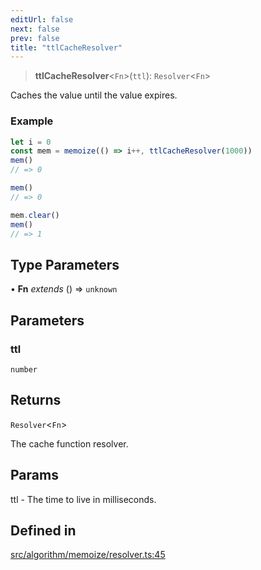 ```yaml
---
editUrl: false
next: false
prev: false
title: "ttlCacheResolver"
---
```


> **ttlCacheResolver**\<`Fn`\>(`ttl`): `Resolver`\<`Fn`\>

Caches the value until the value expires.

### Example
```ts
let i = 0
const mem = memoize(() => i++, ttlCacheResolver(1000))
mem()
// => 0

mem()
// => 0

mem.clear()
mem()
// => 1
```

## Type Parameters

• **Fn** *extends* () => `unknown`

## Parameters

### ttl

`number`

## Returns

`Resolver`\<`Fn`\>

The cache function resolver.

## Params

ttl - The time to live in milliseconds.

## Defined in

[src/algorithm/memoize/resolver.ts:45](https://github.com/skyleague/axioms/blob/75fb1c5c977f1940e84e5cdcef2be336d1fd81da/src/algorithm/memoize/resolver.ts#L45)
